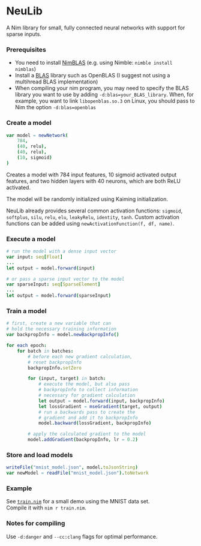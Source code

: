 # NeuLib

A Nim library for small, fully connected neural networks with support for sparse inputs.

### Prerequisites

- You need to install [NimBLAS](https://github.com/SciNim/nimblas) (e.g. using Nimble: `nimble install nimblas`)
- Install a [BLAS](https://de.wikipedia.org/wiki/Basic_Linear_Algebra_Subprograms) library such as OpenBLAS (I suggest not using a multihread BLAS implementation)
- When compiling your nim program, you may need to specify the BLAS library you want to use by adding `-d:blas=your_BLAS_library`. When, for example, you want to link `libopenblas.so.3` on Linux, you should pass to Nim the option `-d:blas=openblas`

### Create a model
```nim
var model = newNetwork(
    784,
    (40, relu),
    (40, relu),
    (10, sigmoid)
)
```

Creates a model with 784 input features, 10 sigmoid activated output features, and two hidden layers with 40 neurons, which are both ReLU activated.

The model will be randomly initialized using Kaiming initialization.

NeuLib already provides several common activation functions: `sigmoid`, `softplus`, `silu`, `relu`, `elu`, `leakyRelu`, `identity`, `tanh`. Custom activation functions can be added using `newActivationFunction(f, df, name)`.

### Execute a model

```nim
# run the model with a dense input vector
var input: seq[Float]
...
let output = model.forward(input)

# or pass a sparse input vector to the model
var sparseInput: seq[SparseElement]
...
let output = model.forward(sparseInput)
```

### Train a model

```nim
# first, create a new variable that can
# hold the necessary training information
var backpropInfo = model.newBackpropInfo()

for each epoch:
    for batch in batches:
        # before each new gradient calculation,
        # reset backpropInfo
        backpropInfo.setZero

        for (input, target) in batch:
            # execute the model, but also pass
            # backpropInfo to collect information
            # necessary for gradient calculation
            let output = model.forward(input, backpropInfo)
            let lossGradient = mseGradient(target, output)
            # run a backwards pass to create the
            # gradient and add it to backpropInfo
            model.backward(lossGradient, backpropInfo)

        # apply the calculated gradient to the model
        model.addGradient(backpropInfo, lr = 0.2)
```

### Store and load models

```nim
writeFile("mnist_model.json", model.toJsonString)
var newModel = readFile("mnist_model.json").toNetwork
```

### Example

See [`train.nim`](./train.nim) for a small demo using the MNIST data set.  
Compile it with `nim r train.nim`.

### Notes for compiling

Use `-d:danger` and `--cc:clang` flags for optimal performance.



